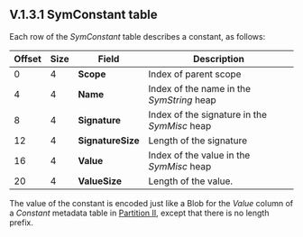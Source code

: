## V.1.3.1 SymConstant table

Each row of the _SymConstant_ table describes a constant, as follows:

 | Offset | Size | Field | Description
 | ---- | ---- | ---- | ----
 | 0 | 4 | **Scope** | Index of parent scope
 | 4 | 4 | **Name** | Index of the name in the _SymString_ heap
 | 8 | 4 | **Signature** | Index of the signature in the _SymMisc_ heap
 | 12 | 4 | **SignatureSize** | Length of the signature
 | 16 | 4 | **Value** | Index of the value in the _SymMisc_ heap
 | 20 | 4 | **ValueSize** | Length of the value.

The value of the constant is encoded just like a Blob for the _Value_ column of a _Constant_ metadata table in [Partition II](ii.22.9-constant-0x0b.md), except that there is no length prefix.
